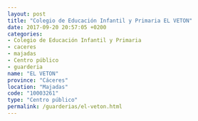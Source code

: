 ```yaml
---
layout: post
title: "Colegio de Educación Infantil y Primaria EL VETON"
date: 2017-09-20 20:57:05 +0200
categories:
- Colegio de Educación Infantil y Primaria
- caceres
- majadas
- Centro público
- guarderia
name: "EL VETON"
province: "Cáceres"
location: "Majadas"
code: "10003261"
type: "Centro público"
permalink: /guarderias/el-veton.html
---
```

